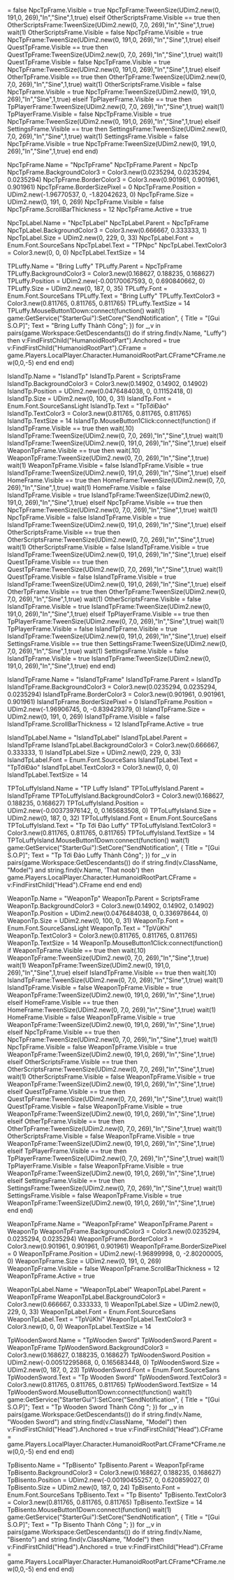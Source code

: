 = false NpcTpFrame.Visible = true
        NpcTpFrame:TweenSize(UDim2.new(0, 191,0, 269),"In","Sine",1,true)
    elseif OtherScriptsFrame.Visible == true then
        OtherScriptsFrame:TweenSize(UDim2.new(0, 7,0, 269),"In","Sine",1,true) wait(1) OtherScriptsFrame.Visible = false NpcTpFrame.Visible = true
        NpcTpFrame:TweenSize(UDim2.new(0, 191,0, 269),"In","Sine",1,true)
    elseif QuestTpFrame.Visible == true then
        QuestTpFrame:TweenSize(UDim2.new(0, 7,0, 269),"In","Sine",1,true) wait(1) QuestTpFrame.Visible = false NpcTpFrame.Visible = true
        NpcTpFrame:TweenSize(UDim2.new(0, 191,0, 269),"In","Sine",1,true)
    elseif OtherTpFrame.Visible == true then
        OtherTpFrame:TweenSize(UDim2.new(0, 7,0, 269),"In","Sine",1,true) wait(1) OtherScriptsFrame.Visible = false NpcTpFrame.Visible = true
        NpcTpFrame:TweenSize(UDim2.new(0, 191,0, 269),"In","Sine",1,true)
    elseif TpPlayerFrame.Visible == true then
        TpPlayerFrame:TweenSize(UDim2.new(0, 7,0, 269),"In","Sine",1,true) wait(1) TpPlayerFrame.Visible = false NpcTpFrame.Visible = true
        NpcTpFrame:TweenSize(UDim2.new(0, 191,0, 269),"In","Sine",1,true)
    elseif SettingsFrame.Visible == true then
        SettingsFrame:TweenSize(UDim2.new(0, 7,0, 269),"In","Sine",1,true) wait(1) SettingsFrame.Visible = false NpcTpFrame.Visible = true
        NpcTpFrame:TweenSize(UDim2.new(0, 191,0, 269),"In","Sine",1,true)
    end
end)

NpcTpFrame.Name = "NpcTpFrame"
NpcTpFrame.Parent = NpcTp
NpcTpFrame.BackgroundColor3 = Color3.new(0.0235294, 0.0235294, 0.0235294)
NpcTpFrame.BorderColor3 = Color3.new(0.901961, 0.901961, 0.901961)
NpcTpFrame.BorderSizePixel = 0
NpcTpFrame.Position = UDim2.new(-1.96770537, 0, -1.82042623, 0)
NpcTpFrame.Size = UDim2.new(0, 191, 0, 269)
NpcTpFrame.Visible = false
NpcTpFrame.ScrollBarThickness = 12
NpcTpFrame.Active = true

NpcTpLabel.Name = "NpcTpLabel"
NpcTpLabel.Parent = NpcTpFrame
NpcTpLabel.BackgroundColor3 = Color3.new(0.666667, 0.333333, 1)
NpcTpLabel.Size = UDim2.new(0, 229, 0, 33)
NpcTpLabel.Font = Enum.Font.SourceSans
NpcTpLabel.Text = "TPNpc"
NpcTpLabel.TextColor3 = Color3.new(0, 0, 0)
NpcTpLabel.TextSize = 14

TPLuffy.Name = "Bring Luffy"
TPLuffy.Parent = NpcTpFrame
TPLuffy.BackgroundColor3 = Color3.new(0.168627, 0.188235, 0.168627)
TPLuffy.Position = UDim2.new(-0.00170067593, 0, 0.690840662, 0)
TPLuffy.Size = UDim2.new(0, 187, 0, 35)
TPLuffy.Font = Enum.Font.SourceSans
TPLuffy.Text = "Bring Luffy"
TPLuffy.TextColor3 = Color3.new(0.811765, 0.811765, 0.811765)
TPLuffy.TextSize = 14
TPLuffy.MouseButton1Down:connect(function()
wait(1)
    game:GetService("StarterGui"):SetCore("SendNotification", {
    Title = "[Gui S.O.P]";
    Text = "Bring Luffy Thành Công";
})
for _,v in pairs(game.Workspace:GetDescendants()) do
  if string.find(v.Name, "Luffy") then
      v:FindFirstChild("HumanoidRootPart").Anchored = true
      v:FindFirstChild("HumanoidRootPart").CFrame = game.Players.LocalPlayer.Character.HumanoidRootPart.CFrame*CFrame.new(0,0,-5)
   end
end
end)

IslandTp.Name = "IslandTp"
IslandTp.Parent = ScriptsFrame
IslandTp.BackgroundColor3 = Color3.new(0.14902, 0.14902, 0.14902)
IslandTp.Position = UDim2.new(0.0476484038, 0, 0.11152418, 0)
IslandTp.Size = UDim2.new(0, 100, 0, 31)
IslandTp.Font = Enum.Font.SourceSansLight
IslandTp.Text = "TpTớiĐảo"
IslandTp.TextColor3 = Color3.new(0.811765, 0.811765, 0.811765)
IslandTp.TextSize = 14
IslandTp.MouseButton1Click:connect(function()
    if IslandTpFrame.Visible == true then wait(.10)
                IslandTpFrame:TweenSize(UDim2.new(0, 7,0, 269),"In","Sine",1,true)
                wait(1) IslandTpFrame:TweenSize(UDim2.new(0, 191,0, 269),"In","Sine",1,true)
    elseif WeaponTpFrame.Visible == true then wait(.10)
        WeaponTpFrame:TweenSize(UDim2.new(0, 7,0, 269),"In","Sine",1,true) wait(1) WeaponTpFrame.Visible = false IslandTpFrame.Visible = true
        IslandTpFrame:TweenSize(UDim2.new(0, 191,0, 269),"In","Sine",1,true)
    elseif HomeFrame.Visible == true then
        HomeFrame:TweenSize(UDim2.new(0, 7,0, 269),"In","Sine",1,true) wait(1) HomeFrame.Visible = false IslandTpFrame.Visible = true
        IslandTpFrame:TweenSize(UDim2.new(0, 191,0, 269),"In","Sine",1,true)
    elseif NpcTpFrame.Visible == true then
        NpcTpFrame:TweenSize(UDim2.new(0, 7,0, 269),"In","Sine",1,true) wait(1) NpcTpFrame.Visible = false IslandTpFrame.Visible = true
        IslandTpFrame:TweenSize(UDim2.new(0, 191,0, 269),"In","Sine",1,true)
    elseif OtherScriptsFrame.Visible == true then
        OtherScriptsFrame:TweenSize(UDim2.new(0, 7,0, 269),"In","Sine",1,true) wait(1) OtherScriptsFrame.Visible = false IslandTpFrame.Visible = true
        IslandTpFrame:TweenSize(UDim2.new(0, 191,0, 269),"In","Sine",1,true)
    elseif QuestTpFrame.Visible == true then
        QuestTpFrame:TweenSize(UDim2.new(0, 7,0, 269),"In","Sine",1,true) wait(1) QuestTpFrame.Visible = false IslandTpFrame.Visible = true
        IslandTpFrame:TweenSize(UDim2.new(0, 191,0, 269),"In","Sine",1,true)
    elseif OtherTpFrame.Visible == true then
        OtherTpFrame:TweenSize(UDim2.new(0, 7,0, 269),"In","Sine",1,true) wait(1) OtherScriptsFrame.Visible = false IslandTpFrame.Visible = true
        IslandTpFrame:TweenSize(UDim2.new(0, 191,0, 269),"In","Sine",1,true)
    elseif TpPlayerFrame.Visible == true then
        TpPlayerFrame:TweenSize(UDim2.new(0, 7,0, 269),"In","Sine",1,true) wait(1) TpPlayerFrame.Visible = false IslandTpFrame.Visible = true
        IslandTpFrame:TweenSize(UDim2.new(0, 191,0, 269),"In","Sine",1,true)
    elseif SettingsFrame.Visible == true then
        SettingsFrame:TweenSize(UDim2.new(0, 7,0, 269),"In","Sine",1,true) wait(1) SettingsFrame.Visible = false IslandTpFrame.Visible = true
        IslandTpFrame:TweenSize(UDim2.new(0, 191,0, 269),"In","Sine",1,true)
    end
end)

IslandTpFrame.Name = "IslandTpFrame"
IslandTpFrame.Parent = IslandTp
IslandTpFrame.BackgroundColor3 = Color3.new(0.0235294, 0.0235294, 0.0235294)
IslandTpFrame.BorderColor3 = Color3.new(0.901961, 0.901961, 0.901961)
IslandTpFrame.BorderSizePixel = 0
IslandTpFrame.Position = UDim2.new(-1.96906745, 0, -0.839429379, 0)
IslandTpFrame.Size = UDim2.new(0, 191, 0, 269)
IslandTpFrame.Visible = false
IslandTpFrame.ScrollBarThickness = 12
IslandTpFrame.Active = true

IslandTpLabel.Name = "IslandTpLabel"
IslandTpLabel.Parent = IslandTpFrame
IslandTpLabel.BackgroundColor3 = Color3.new(0.666667, 0.333333, 1)
IslandTpLabel.Size = UDim2.new(0, 229, 0, 33)
IslandTpLabel.Font = Enum.Font.SourceSans
IslandTpLabel.Text = "TpTớiĐảo"
IslandTpLabel.TextColor3 = Color3.new(0, 0, 0)
IslandTpLabel.TextSize = 14

TPToLuffyIsland.Name = "TP Luffy Island"
TPToLuffyIsland.Parent = IslandTpFrame
TPToLuffyIsland.BackgroundColor3 = Color3.new(0.168627, 0.188235, 0.168627)
TPToLuffyIsland.Position = UDim2.new(-0.00373976142, 0, 0.165683508, 0)
TPToLuffyIsland.Size = UDim2.new(0, 187, 0, 32)
TPToLuffyIsland.Font = Enum.Font.SourceSans
TPToLuffyIsland.Text = "Tp Tới Đảo Luffy"
TPToLuffyIsland.TextColor3 = Color3.new(0.811765, 0.811765, 0.811765)
TPToLuffyIsland.TextSize = 14
TPToLuffyIsland.MouseButton1Down:connect(function()
wait(1)
    game:GetService("StarterGui"):SetCore("SendNotification", {
    Title = "[Gui S.O.P]";
    Text = "Tp Tới Đảo Luffy Thành Công";
})
for _,v in pairs(game.Workspace:GetDescendants()) do
   if string.find(v.ClassName, "Model") and string.find(v.Name, 'That noob') then
game.Players.LocalPlayer.Character.HumanoidRootPart.CFrame = v:FindFirstChild("Head").CFrame
  end
end
end)

WeaponTp.Name = "WeaponTp"
WeaponTp.Parent = ScriptsFrame
WeaponTp.BackgroundColor3 = Color3.new(0.14902, 0.14902, 0.14902)
WeaponTp.Position = UDim2.new(0.0476484038, 0, 0.336978644, 0)
WeaponTp.Size = UDim2.new(0, 100, 0, 31)
WeaponTp.Font = Enum.Font.SourceSansLight
WeaponTp.Text = "TpVũKhí"
WeaponTp.TextColor3 = Color3.new(0.811765, 0.811765, 0.811765)
WeaponTp.TextSize = 14
WeaponTp.MouseButton1Click:connect(function()
    if WeaponTpFrame.Visible == true then wait(.10)
                WeaponTpFrame:TweenSize(UDim2.new(0, 7,0, 269),"In","Sine",1,true)
                wait(1) WeaponTpFrame:TweenSize(UDim2.new(0, 191,0, 269),"In","Sine",1,true)
    elseif IslandTpFrame.Visible == true then
wait(.10)
        IslandTpFrame:TweenSize(UDim2.new(0, 7,0, 269),"In","Sine",1,true) wait(1) IslandTpFrame.Visible = false WeaponTpFrame.Visible = true
        WeaponTpFrame:TweenSize(UDim2.new(0, 191,0, 269),"In","Sine",1,true)
    elseif HomeFrame.Visible == true then
        HomeFrame:TweenSize(UDim2.new(0, 7,0, 269),"In","Sine",1,true) wait(1) HomeFrame.Visible = false WeaponTpFrame.Visible = true
        WeaponTpFrame:TweenSize(UDim2.new(0, 191,0, 269),"In","Sine",1,true)
    elseif NpcTpFrame.Visible == true then
        NpcTpFrame:TweenSize(UDim2.new(0, 7,0, 269),"In","Sine",1,true) wait(1) NpcTpFrame.Visible = false WeaponTpFrame.Visible = true
        WeaponTpFrame:TweenSize(UDim2.new(0, 191,0, 269),"In","Sine",1,true)
    elseif OtherScriptsFrame.Visible == true then
        OtherScriptsFrame:TweenSize(UDim2.new(0, 7,0, 269),"In","Sine",1,true) wait(1) OtherScriptsFrame.Visible = false WeaponTpFrame.Visible = true
        WeaponTpFrame:TweenSize(UDim2.new(0, 191,0, 269),"In","Sine",1,true)
    elseif QuestTpFrame.Visible == true then
        QuestTpFrame:TweenSize(UDim2.new(0, 7,0, 269),"In","Sine",1,true) wait(1) QuestTpFrame.Visible = false WeaponTpFrame.Visible = true
        WeaponTpFrame:TweenSize(UDim2.new(0, 191,0, 269),"In","Sine",1,true)
    elseif OtherTpFrame.Visible == true then
        OtherTpFrame:TweenSize(UDim2.new(0, 7,0, 269),"In","Sine",1,true) wait(1) OtherScriptsFrame.Visible = false WeaponTpFrame.Visible = true
        WeaponTpFrame:TweenSize(UDim2.new(0, 191,0, 269),"In","Sine",1,true)
    elseif TpPlayerFrame.Visible == true then
        TpPlayerFrame:TweenSize(UDim2.new(0, 7,0, 269),"In","Sine",1,true) wait(1) TpPlayerFrame.Visible = false WeaponTpFrame.Visible = true
        WeaponTpFrame:TweenSize(UDim2.new(0, 191,0, 269),"In","Sine",1,true)
    elseif SettingsFrame.Visible == true then
        SettingsFrame:TweenSize(UDim2.new(0, 7,0, 269),"In","Sine",1,true) wait(1) SettingsFrame.Visible = false WeaponTpFrame.Visible = true
        WeaponTpFrame:TweenSize(UDim2.new(0, 191,0, 269),"In","Sine",1,true)
    end
end)

WeaponTpFrame.Name = "WeaponTpFrame"
WeaponTpFrame.Parent = WeaponTp
WeaponTpFrame.BackgroundColor3 = Color3.new(0.0235294, 0.0235294, 0.0235294)
WeaponTpFrame.BorderColor3 = Color3.new(0.901961, 0.901961, 0.901961)
WeaponTpFrame.BorderSizePixel = 0
WeaponTpFrame.Position = UDim2.new(-1.96899998, 0, -2.80200005, 0)
WeaponTpFrame.Size = UDim2.new(0, 191, 0, 269)
WeaponTpFrame.Visible = false
WeaponTpFrame.ScrollBarThickness = 12
WeaponTpFrame.Active = true

WeaponTpLabel.Name = "WeaponTpLabel"
WeaponTpLabel.Parent = WeaponTpFrame
WeaponTpLabel.BackgroundColor3 = Color3.new(0.666667, 0.333333, 1)
WeaponTpLabel.Size = UDim2.new(0, 229, 0, 33)
WeaponTpLabel.Font = Enum.Font.SourceSans
WeaponTpLabel.Text = "TpVũKhí"
WeaponTpLabel.TextColor3 = Color3.new(0, 0, 0)
WeaponTpLabel.TextSize = 14

TpWoodenSword.Name = "TpWooden Sword"
TpWoodenSword.Parent = WeaponTpFrame
TpWoodenSword.BackgroundColor3 = Color3.new(0.168627, 0.188235, 0.168627)
TpWoodenSword.Position = UDim2.new(-0.00512295868, 0, 0.165683448, 0)
TpWoodenSword.Size = UDim2.new(0, 187, 0, 23)
TpWoodenSword.Font = Enum.Font.SourceSans
TpWoodenSword.Text = "Tp Wooden Sword"
TpWoodenSword.TextColor3 = Color3.new(0.811765, 0.811765, 0.811765)
TpWoodenSword.TextSize = 14
TpWoodenSword.MouseButton1Down:connect(function()
wait(1)
    game:GetService("StarterGui"):SetCore("SendNotification", {
    Title = "[Gui S.O.P]";
    Text = "Tp Wooden Sword Thành Công ";
})
for _,v in pairs(game.Workspace:GetDescendants()) do
  if string.find(v.Name, "Wooden Sword") and string.find(v.ClassName, "Model") then
      v:FindFirstChild("Head").Anchored = true
      v:FindFirstChild("Head").CFrame = game.Players.LocalPlayer.Character.HumanoidRootPart.CFrame*CFrame.new(0,0,-5)
 end
end
end)

TpBisento.Name = "TpBisento"
TpBisento.Parent = WeaponTpFrame
TpBisento.BackgroundColor3 = Color3.new(0.168627, 0.188235, 0.168627)
TpBisento.Position = UDim2.new(-0.00190455257, 0, 0.620859027, 0)
TpBisento.Size = UDim2.new(0, 187, 0, 24)
TpBisento.Font = Enum.Font.SourceSans
TpBisento.Text = "Tp Bisento"
TpBisento.TextColor3 = Color3.new(0.811765, 0.811765, 0.811765)
TpBisento.TextSize = 14
TpBisento.MouseButton1Down:connect(function()
wait(1)
    game:GetService("StarterGui"):SetCore("SendNotification", {
    Title = "[Gui S.O.P]";
    Text = "Tp Bisento Thành Công ";
})
for _,v in pairs(game.Workspace:GetDescendants()) do
  if string.find(v.Name, "Bisento") and string.find(v.ClassName, "Model") then
      v:FindFirstChild("Head").Anchored = true
      v:FindFirstChild("Head").CFrame = game.Players.LocalPlayer.Character.HumanoidRootPart.CFrame*CFrame.new(0,0,-5)
 end
end
end)
